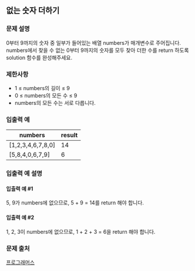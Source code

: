 ## 없는 숫자 더하기
### 문제 설명
0부터 9까지의 숫자 중 일부가 들어있는 배열 numbers가 매개변수로 주어집니다. 
numbers에서 찾을 수 없는 0부터 9까지의 숫자를 모두 찾아 더한 수를 return 하도록 solution 함수를 완성해주세요.

### 제한사항
- 1 ≤ numbers의 길이 ≤ 9
- 0 ≤ numbers의 모든 수 ≤ 9
- numbers의 모든 수는 서로 다릅니다.

### 입출력 예
|numbers|	result|
|----|----|
|[1,2,3,4,6,7,8,0]|	14|
|[5,8,4,0,6,7,9]|	6|

### 입출력 예 설명
#### 입출력 예 #1

5, 9가 numbers에 없으므로, 5 + 9 = 14를 return 해야 합니다.
#### 입출력 예 #2

1, 2, 3이 numbers에 없으므로, 1 + 2 + 3 = 6을 return 해야 합니다.

### 문제 출처
[프로그래머스](https://programmers.co.kr/learn/courses/30/lessons/86051)